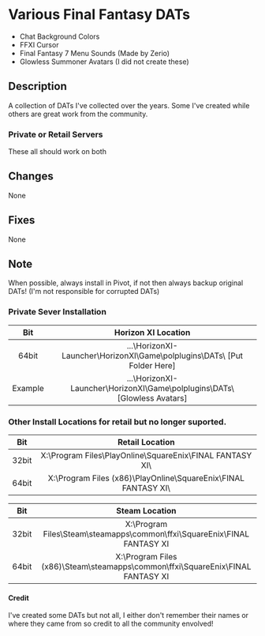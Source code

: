 # Various Final Fantasy DATs
- Chat Background Colors
- FFXI Cursor
- Final Fantasy 7 Menu Sounds (Made by Zerio)
- Glowless Summoner Avatars (I did not create these)

## Description
A collection of DATs I've collected over the years. Some I've created while others are great work from the community.

### Private or Retail Servers
These all should work on both

## Changes
None

## Fixes
None

## Note
When possible, always install in Pivot, if not then always backup original DATs! (I'm not responsible for corrupted DATs)
### Private Sever Installation
| Bit | Horizon XI Location |
| :---: | :--: |
| 64bit | ...\HorizonXI-Launcher\HorizonXI\Game\polplugins\DATs\ [Put Folder Here] |
| Example | ...\HorizonXI-Launcher\HorizonXI\Game\polplugins\DATs\ [Glowless Avatars] |

### Other Install Locations for retail but no longer suported.
| Bit | Retail Location |
| :---: | :--: |
| 32bit | X:\Program Files\PlayOnline\SquareEnix\FINAL FANTASY XI\ |
| 64bit | X:\Program Files (x86)\PlayOnline\SquareEnix\FINAL FANTASY XI\ |


| Bit | Steam Location |
| :---: | :--: |
| 32bit | X:\Program Files\Steam\steamapps\common\ffxi\SquareEnix\FINAL FANTASY XI |
| 64bit | X:\Program Files (x86)\Steam\steamapps\common\ffxi\SquareEnix\FINAL FANTASY XI |

#### Credit
I've created some DATs but not all, I either don't remember their names or where they came from so credit to all the community envolved!

